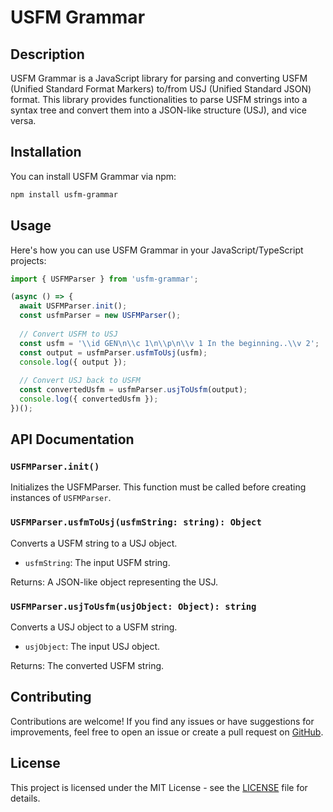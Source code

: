 # USFM Grammar

## Description
USFM Grammar is a JavaScript library for parsing and converting USFM (Unified Standard Format Markers) to/from USJ (Unified Standard JSON) format. This library provides functionalities to parse USFM strings into a syntax tree and convert them into a JSON-like structure (USJ), and vice versa.

## Installation
You can install USFM Grammar via npm:

```bash
npm install usfm-grammar
```

## Usage
Here's how you can use USFM Grammar in your JavaScript/TypeScript projects:

```javascript
import { USFMParser } from 'usfm-grammar';

(async () => {
  await USFMParser.init();
  const usfmParser = new USFMParser();
  
  // Convert USFM to USJ
  const usfm = '\\id GEN\n\\c 1\n\\p\n\\v 1 In the beginning..\\v 2';
  const output = usfmParser.usfmToUsj(usfm);
  console.log({ output });
  
  // Convert USJ back to USFM
  const convertedUsfm = usfmParser.usjToUsfm(output);
  console.log({ convertedUsfm });
})();
```

## API Documentation

### `USFMParser.init()`
Initializes the USFMParser. This function must be called before creating instances of `USFMParser`.

### `USFMParser.usfmToUsj(usfmString: string): Object`
Converts a USFM string to a USJ object.

- `usfmString`: The input USFM string.

Returns: A JSON-like object representing the USJ.

### `USFMParser.usjToUsfm(usjObject: Object): string`
Converts a USJ object to a USFM string.

- `usjObject`: The input USJ object.

Returns: The converted USFM string.

## Contributing
Contributions are welcome! If you find any issues or have suggestions for improvements, feel free to open an issue or create a pull request on [GitHub](https://github.com/your-username/usfm-grammar).

## License
This project is licensed under the MIT License - see the [LICENSE](LICENSE) file for details.
